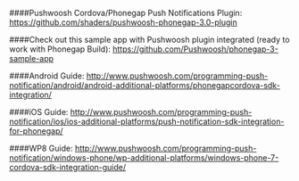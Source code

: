 ####Pushwoosh Cordova/Phonegap Push Notifications Plugin:
https://github.com/shaders/pushwoosh-phonegap-3.0-plugin

####Check out this sample app with Pushwoosh plugin integrated (ready to work with Phonegap Build):
https://github.com/Pushwoosh/phonegap-3-sample-app

####Android Guide:
http://www.pushwoosh.com/programming-push-notification/android/android-additional-platforms/phonegapcordova-sdk-integration/

####iOS Guide:
http://www.pushwoosh.com/programming-push-notification/ios/ios-additional-platforms/push-notification-sdk-integration-for-phonegap/

####WP8 Guide:
http://www.pushwoosh.com/programming-push-notification/windows-phone/wp-additional-platforms/windows-phone-7-cordova-sdk-integration-guide/
